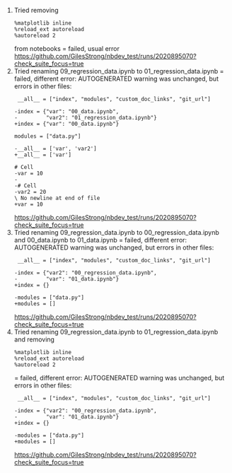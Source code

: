 1. Tried removing
    ```
    %matplotlib inline
    %reload_ext autoreload
    %autoreload 2
    ```
    from notebooks
    = failed, usual error
    https://github.com/GilesStrong/nbdev_test/runs/2020895070?check_suite_focus=true
1. Tried renaming 09_regression_data.ipynb to 01_regression_data.ipynb
    = failed, different error: AUTOGENERATED warning was unchanged, but errors in other files:
    ```
     __all__ = ["index", "modules", "custom_doc_links", "git_url"]
    
    -index = {"var": "00_data.ipynb",
    -         "var2": "01_regression_data.ipynb"}
    +index = {"var": "00_data.ipynb"}
    
    modules = ["data.py"]
    ```
    ```
    -__all__ = ['var', 'var2']
    +__all__ = ['var']
    
    # Cell
    -var = 10
    -
    -# Cell
    -var2 = 20
    \ No newline at end of file
    +var = 10
    ```
    https://github.com/GilesStrong/nbdev_test/runs/2020895070?check_suite_focus=true
1. Tried renaming 09_regression_data.ipynb to 00_regression_data.ipynb and 00_data.ipynb to 01_data.ipynb
    = failed, different error: AUTOGENERATED warning was unchanged, but errors in other files:
    ```
     __all__ = ["index", "modules", "custom_doc_links", "git_url"]
 
    -index = {"var2": "00_regression_data.ipynb",
    -         "var": "01_data.ipynb"}
    +index = {}
    
    -modules = ["data.py"]
    +modules = []
    ```
    https://github.com/GilesStrong/nbdev_test/runs/2020895070?check_suite_focus=true
1. Tried renaming 09_regression_data.ipynb to 01_regression_data.ipynb and removing
    ```
    %matplotlib inline
    %reload_ext autoreload
    %autoreload 2
    ```
    = failed, different error: AUTOGENERATED warning was unchanged, but errors in other files:
    ```
     __all__ = ["index", "modules", "custom_doc_links", "git_url"]
 
    -index = {"var2": "00_regression_data.ipynb",
    -         "var": "01_data.ipynb"}
    +index = {}
    
    -modules = ["data.py"]
    +modules = []
    ```
    https://github.com/GilesStrong/nbdev_test/runs/2020895070?check_suite_focus=true